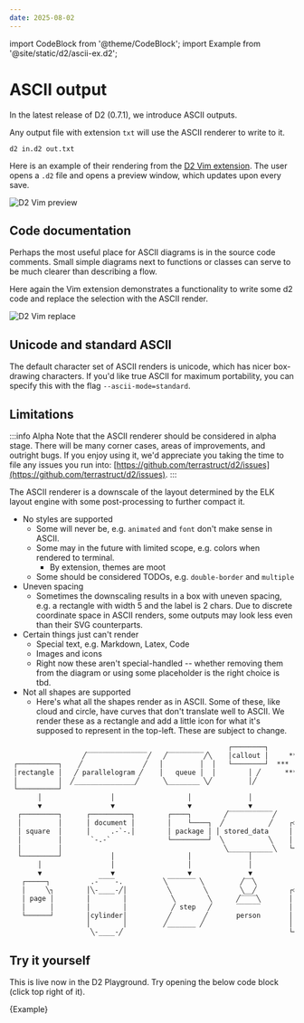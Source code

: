 ```yaml
---
date: 2025-08-02
---
```


import CodeBlock from '@theme/CodeBlock';
import Example from '@site/static/d2/ascii-ex.d2';

# ASCII output

In the latest release of D2 (0.7.1), we introduce ASCII outputs.

Any output file with extension `txt` will use the ASCII renderer to write to it.

```shell
d2 in.d2 out.txt
```

<!-- truncate -->

Here is an example of their rendering from the [D2 Vim extension](https://github.com/terrastruct/d2-vim). The user opens a `.d2` file and opens a preview window, which updates upon every save.

![D2 Vim preview](/blog/ascii/preview.gif)

## Code documentation

Perhaps the most useful place for ASCII diagrams is in the source code comments. Small
simple diagrams next to functions or classes can serve to be much clearer than describing
a flow.

Here again the Vim extension demonstrates a functionality to write some d2 code and
replace the selection with the ASCII render.

![D2 Vim replace](/blog/ascii/replace.gif)

## Unicode and standard ASCII

The default character set of ASCII renders is unicode, which has nicer box-drawing
characters. If you'd like true ASCII for maximum portability, you can specify this with
the flag `--ascii-mode=standard`.

## Limitations

:::info Alpha
Note that the ASCII renderer should be considered in alpha stage. There will be many
corner cases, areas of improvements, and outright bugs. If you enjoy using it, we'd
appreciate you taking the time to file any issues you run into:
[https://github.com/terrastruct/d2/issues](https://github.com/terrastruct/d2/issues).
:::

The ASCII renderer is a downscale of the layout determined by the ELK layout engine with
some post-processing to further compact it.

- No styles are supported
    - Some will never be, e.g. `animated` and `font` don't make sense in ASCII.
    - Some may in the future with limited scope, e.g. colors when rendered to terminal.
      - By extension, themes are moot
    - Some should be considered TODOs, e.g. `double-border` and `multiple`
- Uneven spacing
  - Sometimes the downscaling results in a box with uneven spacing, e.g. a rectangle with
width 5 and the label is 2 chars. Due to discrete coordinate space in ASCII renders, some
outputs may look less even than their SVG counterparts.
- Certain things just can't render
    - Special text, e.g. Markdown, Latex, Code
    - Images and icons
    - Right now these aren't special-handled -- whether removing them from the diagram or
using some placeholder is the right choice is tbd.
- Not all shapes are supported
  - Here's what all the shapes render as in ASCII. Some of these, like cloud and circle,
  have curves that don't translate well to ASCII. We render these as a rectangle and add
  a little icon for what it's supposed to represent in the top-left. These are subject to
change.

```txt
                                                      ┌────────┐         ***
                  ╱‾‾‾‾‾‾‾‾‾‾‾‾‾‾‾╱   ╱‾‾‾‾‾‾‾‾‾╱╲    │callout │     ****   ****     ╱‾‾‾‾‾‾‾‾‾╲
 ┌──────────┐    ╱               ╱   │         │  │   └────────┘  ***  diamond  *** ╱           ╲
 │rectangle │   ╱ parallelogram ╱    │   queue │  │        │ ╱      ****     ****   ╲  hexagon  ╱
 │          │  ╱_______________╱      ╲________ ╲╱         │╱           *****        ╲_________╱
 └──────────┘
       │                 │                  │              │              │                │
       ▼                 ▼                  ▼              ▼              │                ▼
  ┌─────────┐      ┌──────────┐        ┌────┐        ╱‾‾‾‾‾‾‾‾‾‾‾╱        ▼          ┌☁─────────┐
  │         │      │ document │        │    └────┐  ╱           ╱    ┌⬭────────┐     │          │
  │ square  │      │     .-`-.│        │ package │ │ stored_data     │  oval   │     │  cloud   │
  │         │       `-.-`              └─────────┘  ╲           ╲    │         │     │          │
  │         │                                        ╲___________╲   └─────────┘     │          │
  └─────────┘            │                  │              │              │          └──────────┘
       │                 │                  │              │              │
       ▼                 ▼                  ▼              ▼              │
   ┌─────┐          .-‾‾‾‾-.          ╲‾‾‾‾‾‾‾ ╲         ╱‾‾╲             ▼
   │     ╲┐        │╲-____-╱│          ╲        ╲        ╲__╱        ┌⬭────────┐
   │ page │        │        │           ╲        ╲      ╱‾‾‾‾╲       │         │
   │      │        │        │           ╱ step   ╱      ‾‾‾‾‾‾       │ circle  │
   └──────┘        │cylinder│          ╱        ╱       person       │         │
                   │        │         ╱_______ ╱                     │         │
                    ╲-____-╱                                         └─────────┘
```

## Try it yourself

This is live now in the D2 Playground. Try opening the below code block (click top right
of it).

<CodeBlock className="language-d2" expandeable={true} ascii={true}>
    {Example}
</CodeBlock>
